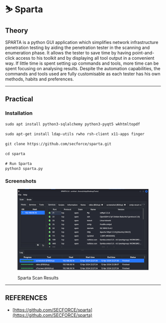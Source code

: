 # ⛷️ Sparta

## Theory

SPARTA is a python GUI application which simplifies network infrastructure penetration testing by aiding the penetration tester in the scanning and enumeration phase. It allows the tester to save time by having point-and-click access to his toolkit and by displaying all tool output in a convenient way. If little time is spent setting up commands and tools, more time can be spent focusing on analysing results. Despite the automation capabilities, the commands and tools used are fully customisable as each tester has his own methods, habits and preferences.



***

## Practical

### Installation

```
sudo apt install python3-sqlalchemy python3-pyqt5 wkhtmltopdf

sudo apt-get install ldap-utils rwho rsh-client x11-apps finger

git clone https://github.com/secforce/sparta.git

cd sparta

# Run Sparta
python3 sparta.py
```

### Screenshots

<figure><img src="../../../.gitbook/assets/image (186).png" alt=""><figcaption><p>Sparta Scan Results</p></figcaption></figure>



***

## REFERENCES

* [https://github.com/SECFORCE/sparta](https://github.com/SECFORCE/sparta)
